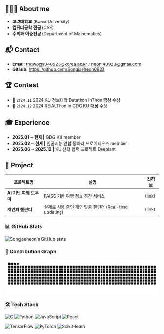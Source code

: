 ## 👩🏻‍💻 About me 
- **고려대학교** (Korea University) 
- **컴퓨터공학 전공** (CSE)   
- **수학과 이중전공** (Department of Mathematics)

## 📬 Contact
- **Email**: [thdwogjs040923@korea.ac.kr](thdwogjs040923@korea.ac.kr) / [heon140923@gmail.com](heon140923@gmail.com)
- **Github**: https://github.com/Songjaeheon0923
    
## 🏆 Contest
- 🥈 `2024.11` 2024 KU 정보대학 Datathon InThon **금상** 수상
- 🥇 `2024.12` 2024 RE:ALThon in GDG KU **대상** 수상

## 🎓 Experience
- **2025.01 ~ 현재  |**  GDG KU member
- **2025.02 ~ 현재  |**  인공지능 연합 동아리 프로메테우스 member
- **2025.06 ~ 2025.12  |**  KU 산학 협력 프로젝트 Deeplant


## 📃 Project

| 프로젝트명 | 설명 | 깃허브 |
|------------|------|--------|
| **AI 기반 여행 도우미** | FAISS 기반 여행 정보 추천 서비스 | ([link](https://github.com/Songjaeheon0923/Solution_challenge_2025)) |
| **개인화 캘린더** | 실제로 사용 중인 개인 맞춤 캘린더 (Real-time updating) | ([link](https://github.com/Songjaeheon0923/personal-calendar-web)) |

### 📊 GitHub Stats

![Songjaeheon's GitHub stats](https://github-readme-stats.vercel.app/api?username=Songjaeheon0923&show_icons=true&theme=tokyonight)

### 🐍 Contribution Graph

![snake gif](https://github.com/Songjaeheon0923/Songjaeheon0923/blob/output/github-contribution-grid-snake.svg)



### 🛠 Tech Stack

![C](https://img.shields.io/badge/C-00599C?style=flat&logo=c&logoColor=white)
![Python](https://img.shields.io/badge/Python-3776AB?style=flat&logo=python&logoColor=white)
![JavaScript](https://img.shields.io/badge/JavaScript-F7DF1E?style=flat&logo=javascript&logoColor=black)
![React](https://img.shields.io/badge/React-20232A?style=flat&logo=react&logoColor=61DAFB)

![TensorFlow](https://img.shields.io/badge/TensorFlow-FF6F00?style=flat&logo=tensorflow&logoColor=white)
![PyTorch](https://img.shields.io/badge/PyTorch-EE4C2C?style=flat&logo=pytorch&logoColor=white)
![Scikit-learn](https://img.shields.io/badge/Scikit--Learn-F7931E?style=flat&logo=scikit-learn&logoColor=white)




